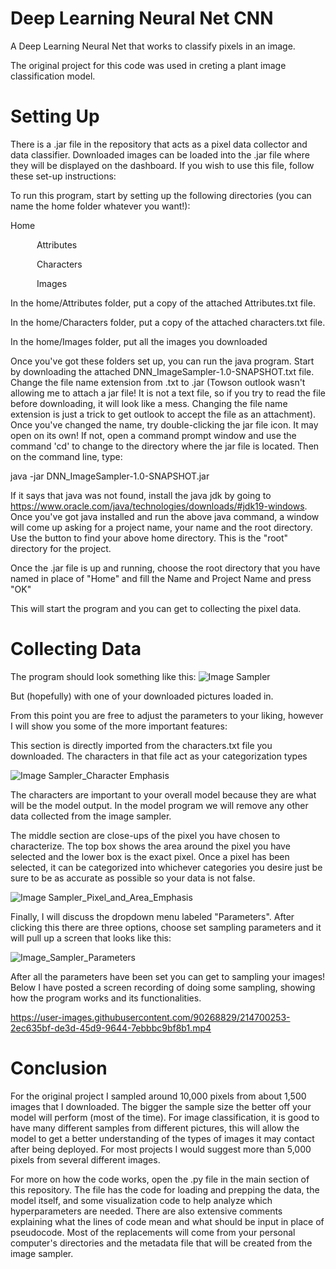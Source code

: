 # Deep Learning Neural Net CNN
A Deep Learning Neural Net that works to classify pixels in an image.

The original project for this code was used in creting a plant image classification model.

# Setting Up 
There is a .jar file in the repository that acts as a pixel data collector and data classifier. Downloaded images can be loaded into the .jar file where they will be displayed on the dashboard. If you wish to use this file, follow these set-up instructions: 

To run this program, start by setting up the following directories (you can name the home folder whatever you want!):

Home

      Attributes 
      
      Characters
      
      Images

In the home/Attributes folder, put a copy of the attached Attributes.txt file.

In the home/Characters folder, put a copy of the attached characters.txt file.

In the home/Images folder, put all the images you downloaded

Once you've got these folders set up, you can run the java program. Start by downloading the attached DNN_ImageSampler-1.0-SNAPSHOT.txt file. Change the file name extension from .txt to .jar (Towson outlook wasn't allowing me to attach a jar file! It is not a text file, so if you try to read the file before downloading, it will look like a mess. Changing the file name extension is just a trick to get outlook to accept the file as an attachment).  Once you've changed the name, try double-clicking the jar file icon. It may open on its own! If not, open a command prompt window and use the command 'cd' to change to the directory where the jar file is located. Then on the command line, type:

java -jar DNN_ImageSampler-1.0-SNAPSHOT.jar

If it says that java was not found, install the java jdk by going to https://www.oracle.com/java/technologies/downloads/#jdk19-windows. Once you've got java installed and run the above java command, a window will come up asking for a project name, your name and the root directory. Use the button to find your above home directory. This is the "root" directory for the project. 

Once the .jar file is up and running, choose the root directory that you have named in place of "Home" and fill the Name and Project Name and press "OK"

This will start the program and you can get to collecting the pixel data.

# Collecting Data

The program should look something like this:
![Image Sampler](https://user-images.githubusercontent.com/90268829/214688629-e3dc2039-e74e-4519-9332-86c7041d8e17.png)

But (hopefully) with one of your downloaded pictures loaded in.

From this point you are free to adjust the parameters to your liking, however I will show you some of the more important features:

This section is directly imported from the characters.txt file you downloaded. The characters in that file act as your categorization types

![Image Sampler_Character Emphasis](https://user-images.githubusercontent.com/90268829/214690418-640be41a-9375-4ec5-bb3a-10132b5605a5.png)

The characters are important to your overall model because they are what will be the model output. In the model program we will remove any other data collected from the image sampler.

The middle section are close-ups of the pixel you have chosen to characterize. The top box shows the area around the pixel you have selected and the lower box is the exact pixel. Once a pixel has been selected, it can be categorized into whichever categories you desire just be sure to be as accurate as possible so your data is not false.


![Image Sampler_Pixel_and_Area_Emphasis](https://user-images.githubusercontent.com/90268829/214692169-2eaba339-96d2-4a3c-b2c4-5691f48ed69b.png)

Finally, I will discuss the dropdown menu labeled "Parameters". After clicking this there are three options, choose set sampling parameters and it will pull up a screen that looks like this:

![Image_Sampler_Parameters](https://user-images.githubusercontent.com/90268829/214693158-8dc682d5-2bee-46ce-9e11-daefc1aac4f8.png)


After all the parameters have been set you can get to sampling your images! Below I have posted a screen recording of doing some sampling, showing how the program works and its functionalities.

https://user-images.githubusercontent.com/90268829/214700253-2ec635bf-de3d-45d9-9644-7ebbbc9bf8b1.mp4


# Conclusion

For the original project I sampled around 10,000 pixels from about 1,500 images that I downloaded. The bigger the sample size the better off your model will perform (most of the time). For image classification, it is good to have many different samples from different pictures, this will allow the model to get a better understanding of the types of images it may contact after being deployed. For most projects I would suggest more than 5,000 pixels from several different images.

For more on how the code works, open the .py file in the main section of this repository. The file has the code for loading and prepping the data, the model itself, and some visualization code to help analyze which hyperparameters are needed. There are also extensive comments explaining what the lines of code mean and what should be input in place of pseudocode. Most of the replacements will come from your personal computer's directories and the metadata file that will be created from the image sampler.
